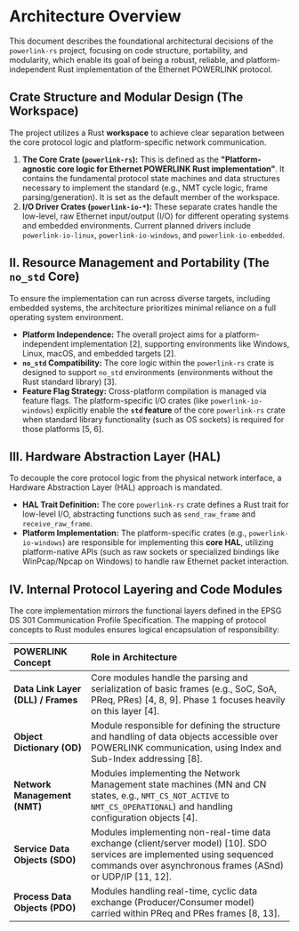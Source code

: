 # Architecture Overview

This document describes the foundational architectural decisions of the `powerlink-rs` project, focusing on code structure, portability, and modularity, which enable its goal of being a robust, reliable, and platform-independent Rust implementation of the Ethernet POWERLINK protocol.

## Crate Structure and Modular Design (The Workspace)

The project utilizes a Rust **workspace** to achieve clear separation between the core protocol logic and platform-specific network communication.

1.  **The Core Crate (`powerlink-rs`):** This is defined as the **"Platform-agnostic core logic for Ethernet POWERLINK Rust implementation"**. It contains the fundamental protocol state machines and data structures necessary to implement the standard (e.g., NMT cycle logic, frame parsing/generation). It is set as the default member of the workspace.
2.  **I/O Driver Crates (`powerlink-io-*`):** These separate crates handle the low-level, raw Ethernet input/output (I/O) for different operating systems and embedded environments. Current planned drivers include `powerlink-io-linux`, `powerlink-io-windows`, and `powerlink-io-embedded`.

## II. Resource Management and Portability (The `no_std` Core)

To ensure the implementation can run across diverse targets, including embedded systems, the architecture prioritizes minimal reliance on a full operating system environment.

- **Platform Independence:** The overall project aims for a platform-independent implementation [2], supporting environments like Windows, Linux, macOS, and embedded targets [2].
- **`no_std` Compatibility:** The core logic within the `powerlink-rs` crate is designed to support `no_std` environments (environments without the Rust standard library) [3].
- **Feature Flag Strategy:** Cross-platform compilation is managed via feature flags. The platform-specific I/O crates (like `powerlink-io-windows`) explicitly enable the **`std` feature** of the core `powerlink-rs` crate when standard library functionality (such as OS sockets) is required for those platforms [5, 6].

## III. Hardware Abstraction Layer (HAL)

To decouple the core protocol logic from the physical network interface, a Hardware Abstraction Layer (HAL) approach is mandated.

- **HAL Trait Definition:** The core `powerlink-rs` crate defines a Rust trait for low-level I/O, abstracting functions such as `send_raw_frame` and `receive_raw_frame`.
- **Platform Implementation:** The platform-specific crates (e.g., `powerlink-io-windows`) are responsible for implementing this **core HAL**, utilizing platform-native APIs (such as raw sockets or specialized bindings like WinPcap/Npcap on Windows) to handle raw Ethernet packet interaction.

## IV. Internal Protocol Layering and Code Modules

The core implementation mirrors the functional layers defined in the EPSG DS 301 Communication Profile Specification. The mapping of protocol concepts to Rust modules ensures logical encapsulation of responsibility:

| POWERLINK Concept | Role in Architecture |
| :--- | :--- |
| **Data Link Layer (DLL) / Frames** | Core modules handle the parsing and serialization of basic frames (e.g., SoC, SoA, PReq, PRes) [4, 8, 9]. Phase 1 focuses heavily on this layer [4]. |
| **Object Dictionary (OD)** | Module responsible for defining the structure and handling of data objects accessible over POWERLINK communication, using Index and Sub-Index addressing [8]. |
| **Network Management (NMT)** | Modules implementing the Network Management state machines (MN and CN states, e.g., `NMT_CS_NOT_ACTIVE` to `NMT_CS_OPERATIONAL`) and handling configuration objects [4]. |
| **Service Data Objects (SDO)** | Modules implementing non-real-time data exchange (client/server model) [10]. SDO services are implemented using sequenced commands over asynchronous frames (ASnd) or UDP/IP [11, 12]. |
| **Process Data Objects (PDO)** | Modules handling real-time, cyclic data exchange (Producer/Consumer model) carried within PReq and PRes frames [8, 13]. |
